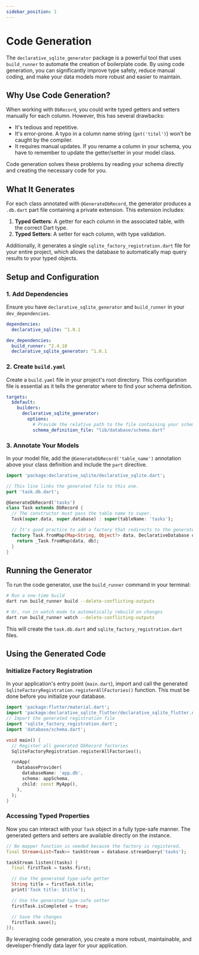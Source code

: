 ```yaml
---
sidebar_position: 1
---
```


# Code Generation

The `declarative_sqlite_generator` package is a powerful tool that uses `build_runner` to automate the creation of boilerplate code. By using code generation, you can significantly improve type safety, reduce manual coding, and make your data models more robust and easier to maintain.

## Why Use Code Generation?

When working with `DbRecord`, you could write typed getters and setters manually for each column. However, this has several drawbacks:
-   It's tedious and repetitive.
-   It's error-prone. A typo in a column name string (`get('titel')`) won't be caught by the compiler.
-   It requires manual updates. If you rename a column in your schema, you have to remember to update the getter/setter in your model class.

Code generation solves these problems by reading your schema directly and creating the necessary code for you.

## What It Generates

For each class annotated with `@GenerateDbRecord`, the generator produces a `.db.dart` part file containing a private extension. This extension includes:
1.  **Typed Getters**: A getter for each column in the associated table, with the correct Dart type.
2.  **Typed Setters**: A setter for each column, with type validation.

Additionally, it generates a single `sqlite_factory_registration.dart` file for your entire project, which allows the database to automatically map query results to your typed objects.

## Setup and Configuration

### 1. Add Dependencies

Ensure you have `declarative_sqlite_generator` and `build_runner` in your `dev_dependencies`.

```yaml title="pubspec.yaml"
dependencies:
  declarative_sqlite: ^1.0.1

dev_dependencies:
  build_runner: ^2.4.10
  declarative_sqlite_generator: ^1.0.1
```

### 2. Create `build.yaml`

Create a `build.yaml` file in your project's root directory. This configuration file is essential as it tells the generator where to find your schema definition.

```yaml title="build.yaml"
targets:
  $default:
    builders:
      declarative_sqlite_generator:
        options:
          # Provide the relative path to the file containing your schema function.
          schema_definition_file: "lib/database/schema.dart"
```

### 3. Annotate Your Models

In your model file, add the `@GenerateDbRecord('table_name')` annotation above your class definition and include the `part` directive.

```dart title="lib/models/task.dart"
import 'package:declarative_sqlite/declarative_sqlite.dart';

// This line links the generated file to this one.
part 'task.db.dart';

@GenerateDbRecord('tasks')
class Task extends DbRecord {
  // The constructor must pass the table name to super.
  Task(super.data, super.database) : super(tableName: 'tasks');

  // It's good practice to add a factory that redirects to the generated one.
  factory Task.fromMap(Map<String, Object?> data, DeclarativeDatabase db) {
    return _Task.fromMap(data, db);
  }
}
```

## Running the Generator

To run the code generator, use the `build_runner` command in your terminal:

```bash
# Run a one-time build
dart run build_runner build --delete-conflicting-outputs

# Or, run in watch mode to automatically rebuild on changes
dart run build_runner watch --delete-conflicting-outputs
```

This will create the `task.db.dart` and `sqlite_factory_registration.dart` files.

## Using the Generated Code

### Initialize Factory Registration

In your application's entry point (`main.dart`), import and call the generated `SqliteFactoryRegistration.registerAllFactories()` function. This must be done before you initialize your database.

```dart title="lib/main.dart"
import 'package:flutter/material.dart';
import 'package:declarative_sqlite_flutter/declarative_sqlite_flutter.dart';
// Import the generated registration file
import 'sqlite_factory_registration.dart';
import 'database/schema.dart';

void main() {
  // Register all generated DbRecord factories
  SqliteFactoryRegistration.registerAllFactories();

  runApp(
    DatabaseProvider(
      databaseName: 'app.db',
      schema: appSchema,
      child: const MyApp(),
    ),
  );
}
```

### Accessing Typed Properties

Now you can interact with your `Task` object in a fully type-safe manner. The generated getters and setters are available directly on the instance.

```dart
// No mapper function is needed because the factory is registered.
final Stream<List<Task>> taskStream = database.streamQuery('tasks');

taskStream.listen((tasks) {
  final firstTask = tasks.first;

  // Use the generated type-safe getter
  String title = firstTask.title;
  print('Task title: $title');

  // Use the generated type-safe setter
  firstTask.isCompleted = true;

  // Save the changes
  firstTask.save();
});
```

By leveraging code generation, you create a more robust, maintainable, and developer-friendly data layer for your application.
